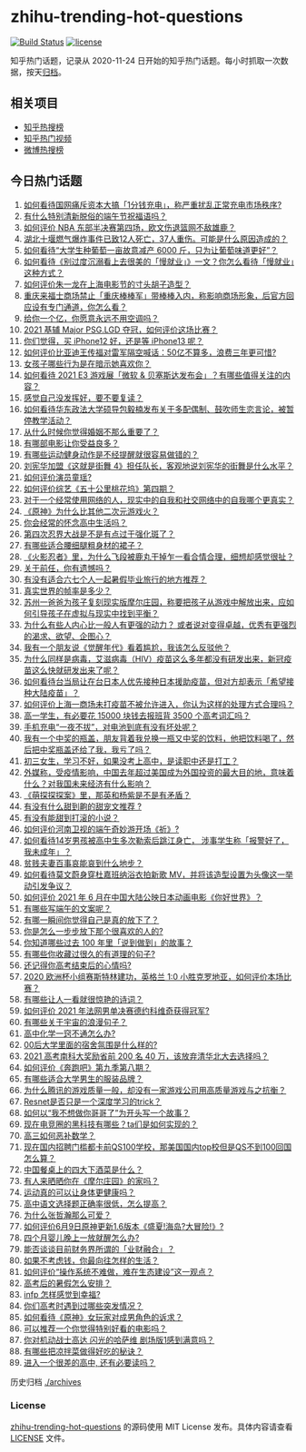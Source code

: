 # zhihu-trending-hot-questions

[![Build Status](https://github.com/justjavac/zhihu-trending-hot-questions/workflows/ci/badge.svg?branch=master)](https://github.com/justjavac/zhihu-trending-hot-questions/actions)
[![license](https://img.shields.io/github/license/justjavac/zhihu-trending-hot-questions)](https://github.com/justjavac/zhihu-trending-hot-questions/blob/master/LICENSE)

知乎热门话题，记录从 2020-11-24 日开始的知乎热门话题。每小时抓取一次数据，按天[归档](./archives)。

## 相关项目

- [知乎热搜榜](https://github.com/justjavac/zhihu-trending-top-search)
- [知乎热门视频](https://github.com/justjavac/zhihu-trending-hot-video)
- [微博热搜榜](https://github.com/justjavac/weibo-trending-hot-search)

## 今日热门话题

<!-- BEGIN -->
<!-- 最后更新时间 Mon Jun 14 2021 11:07:12 GMT+0800 (China Standard Time) -->

1. [如何看待国网痛斥资本大搞「1分钱充电」，称严重扰乱正常充电市场秩序?](https://www.zhihu.com/question/464766118)
2. [有什么特别清新脱俗的端午节祝福语吗？](https://www.zhihu.com/question/281359595)
3. [如何评价 NBA 东部半决赛第四场，欧文伤退篮网不敌雄鹿？](https://www.zhihu.com/question/464891369)
4. [湖北十堰燃气爆炸事件已致12人死亡，37人重伤。可能是什么原因造成的？](https://www.zhihu.com/question/464751425)
5. [如何看待“大学生种葡萄一亩故意减产 6000
   斤，只为让葡萄味道更好”？](https://www.zhihu.com/question/464455061)
6. [如何看待《别过度沉溺看上去很美的「慢就业」》一文？你怎么看待「慢就业」这种方式？](https://www.zhihu.com/question/464448399)
7. [如何评价朱一龙在上海电影节的寸头胡子造型？](https://www.zhihu.com/question/464613394)
8. [重庆来福士商场禁止「重庆棒棒军」带棒棒入内，称影响商场形象，后官方回应设有专门通道，你怎么看？](https://www.zhihu.com/question/464277644)
9. [给你一个亿，你愿意永远不用空调吗？](https://www.zhihu.com/question/461752259)
10. [2021 基辅 Major PSG.LGD
    夺冠，如何评价这场比赛？](https://www.zhihu.com/question/464892135)
11. [你们觉得，买 iPhone12 好，还是等 iPhone13
    呢？](https://www.zhihu.com/question/426253380)
12. [如何评价比亚迪王传福对雷军隔空喊话：50亿不算多，浪费三年更可惜?](https://www.zhihu.com/question/464298292)
13. [女孩子哪些行为是在暗示她喜欢你？](https://www.zhihu.com/question/457449556)
14. [如何看待 2021 E3 游戏展「微软 &
    贝塞斯达发布会」？有哪些值得关注的内容？](https://www.zhihu.com/question/464870968)
15. [感觉自己没发挥好，要不要复读？](https://www.zhihu.com/question/464121867)
16. [如何看待华东政法大学硕导包毅楠发布关于多配偶制、鼓吹师生恋言论，被暂停教学活动？](https://www.zhihu.com/question/463918672)
17. [从什么时候你觉得婚姻不那么重要了？](https://www.zhihu.com/question/454383382)
18. [有哪部电影让你受益良多？](https://www.zhihu.com/question/303835412)
19. [有哪些运动健身动作是不经提醒就很容易做错的？](https://www.zhihu.com/question/270921440)
20. [刘宪华加盟《这就是街舞
    4》担任队长，客观地说刘宪华的街舞是什么水平？](https://www.zhihu.com/question/464486529)
21. [如何评价演员童瑶?](https://www.zhihu.com/question/374564039)
22. [如何评价综艺《五十公里桃花坞》第四期？](https://www.zhihu.com/question/464676192)
23. [对于一个经常使用网络的人，现实中的自我和社交网络中的自我哪个更真实？](https://www.zhihu.com/question/22669483)
24. [《原神》为什么比其他二次元游戏火？](https://www.zhihu.com/question/463779591)
25. [你会经常的怀念高中生活吗？](https://www.zhihu.com/question/430748904)
26. [第四次忍界大战是不是有点过于强化斑了？](https://www.zhihu.com/question/463167494)
27. [有哪些适合腰细腿粗身材的裙子？](https://www.zhihu.com/question/451854465)
28. [《火影忍者》里，为什么飞段被鹿丸干掉乍一看合情合理，细想却感觉很扯？](https://www.zhihu.com/question/459621987)
29. [关于前任，你有遗憾吗？](https://www.zhihu.com/question/458229866)
30. [有没有适合六七个人一起暑假毕业旅行的地方推荐？](https://www.zhihu.com/question/460217937)
31. [真实世界的帧率是多少？](https://www.zhihu.com/question/463432278)
32. [苏州一爸爸为孩子复刻现实版摩尔庄园，称要把孩子从游戏中解放出来，应如何引导孩子在虚拟与现实中找到平衡？](https://www.zhihu.com/question/464491170)
33. [为什么有些人内心比一般人有更强的动力？
    或者说对变得卓越，优秀有更强烈的渴求、欲望、企图心？](https://www.zhihu.com/question/19670723)
34. [我有一个朋友说《觉醒年代》看着尴尬，我该怎么反驳他？](https://www.zhihu.com/question/451585351)
35. [为什么同样是病毒，艾滋病毒（HIV）疫苗这么多年都没有研发出来，新冠疫苗这么快就研发出来了呢？](https://www.zhihu.com/question/464293186)
36. [如何看待台当局让在台日本人优先接种日本援助疫苗，但对方却表示「希望接种大陆疫苗」？](https://www.zhihu.com/question/464492676)
37. [如何评价上海一商场未打疫苗不被允许进入，你认为这样的处理方式合理吗？](https://www.zhihu.com/question/463818396)
38. [高一学生，有必要花 15000 块钱去报班背 3500
    个高考词汇吗？](https://www.zhihu.com/question/460422473)
39. [手机充电“一夜不拔”，对电池到底有没有坏处呢？](https://www.zhihu.com/question/351666337)
40. [我有一个中奖的瓶盖，朋友背着我兑换一瓶又中奖的饮料，他把饮料喝了，然后把中奖瓶盖还给了我，我亏了吗？](https://www.zhihu.com/question/459981000)
41. [初三女生，学习不好，如果没考上高中，是读职中还是打工？](https://www.zhihu.com/question/458989163)
42. [外媒称，受疫情影响，中国去年超过美国成为外国投资的最大目的地，意味着什么？对我国未来经济有什么影响？](https://www.zhihu.com/question/457880259)
43. [《萌探探探案》里，那英和杨紫是不是有矛盾？](https://www.zhihu.com/question/464554526)
44. [有没有什么甜到齁的甜宠文推荐 ?](https://www.zhihu.com/question/362988648)
45. [有没有能甜到打滚的小说？](https://www.zhihu.com/question/440275476)
46. [如何评价河南卫视的端午奇妙游开场《祈》?](https://www.zhihu.com/question/464708590)
47. [如何看待14岁男孩被高中生多次勒索后跳江身亡，
    涉事学生称「报警好了，我未成年」？](https://www.zhihu.com/question/464277122)
48. [贫贱夫妻百事哀能哀到什么地步？](https://www.zhihu.com/question/363473759)
49. [如何看待莫文蔚身穿杜嘉班纳浴衣拍新歌
    MV，并将该造型设置为头像这一举动引发争议？](https://www.zhihu.com/question/464608586)
50. [如何评价 2021 年 6
    月在中国大陆公映日本动画电影《你好世界》？](https://www.zhihu.com/question/462217412)
51. [有哪些写端午的文案呢？](https://www.zhihu.com/question/464227774)
52. [有哪一瞬间你觉得自己是真的放下了？](https://www.zhihu.com/question/462689698)
53. [你是怎么一步步放下那个很喜欢的人的?](https://www.zhihu.com/question/462214825)
54. [你知道哪些过去 100 年里「说到做到」的故事？](https://www.zhihu.com/question/464242642)
55. [有哪些你收藏过很久的有道理的句子?](https://www.zhihu.com/question/458504321)
56. [还记得你高考结束后的心情吗?](https://www.zhihu.com/question/464556915)
57. [2020 欧洲杯小组赛斯特林建功，英格兰 1:0
    小胜克罗地亚，如何评价本场比赛？](https://www.zhihu.com/question/464785707)
58. [有哪些让人一看就很惊艳的诗词？](https://www.zhihu.com/question/458249179)
59. [如何评价 2021 年法网男单决赛德约科维奇获得冠军?](https://www.zhihu.com/question/464882084)
60. [有哪些关于宇宙的浪漫句子？](https://www.zhihu.com/question/441262929)
61. [高中化学一窍不通怎么办?](https://www.zhihu.com/question/352785195)
62. [00后大学里面的宿舍氛围是什么样的?](https://www.zhihu.com/question/464374285)
63. [2021 高考南科大奖励省前 200 名 40
    万，该放弃清华北大去选择吗？](https://www.zhihu.com/question/464200988)
64. [如何评价《奔跑吧》第九季第八期？](https://www.zhihu.com/question/464526784)
65. [有哪些适合大学男生的服装品牌？](https://www.zhihu.com/question/282681681)
66. [为什么腾讯的游戏质量一般，却没有一家游戏公司用高质量游戏与之抗衡？](https://www.zhihu.com/question/437231835)
67. [Resnet是否只是一个深度学习的trick？](https://www.zhihu.com/question/459892388)
68. [如何以“我不想做你哥哥了”为开头写一个故事？](https://www.zhihu.com/question/450075897)
69. [现在电竞圈的黑科技有哪些？ta们是如何实现的？](https://www.zhihu.com/question/464083941)
70. [高三如何恶补数学？](https://www.zhihu.com/question/27285776)
71. [现在国内招聘门槛都卡前QS100学校，那美国国内top校但是QS不到100回国怎么算？](https://www.zhihu.com/question/463057342)
72. [中国餐桌上的四大下酒菜是什么？](https://www.zhihu.com/question/462205949)
73. [有人来晒晒你在《摩尔庄园》的家吗？](https://www.zhihu.com/question/463512086)
74. [运动真的可以让身体更健康吗？](https://www.zhihu.com/question/453841541)
75. [高中语文选择题正确率很低，怎么提高？](https://www.zhihu.com/question/268757871)
76. [为什么张哲瀚那么可爱？](https://www.zhihu.com/question/457147181)
77. [如何评价6月9日原神更新1.6版本《盛夏!海岛?大冒险!》?](https://www.zhihu.com/question/464000878)
78. [四个月婴儿晚上一放就醒怎么办?](https://www.zhihu.com/question/434473712)
79. [能否谈谈目前财务界所谓的「业财融合」？](https://www.zhihu.com/question/276174221)
80. [如果不考虑钱，你最向往怎样的生活？](https://www.zhihu.com/question/463878603)
81. [如何评价“操作系统不难做，难在生态建设”这一观点？](https://www.zhihu.com/question/464418369)
82. [高考后的暑假怎么安排？](https://www.zhihu.com/question/398637488)
83. [infp 怎样感觉到幸福?](https://www.zhihu.com/question/462853839)
84. [你们高考时遇到过哪些突发情况？](https://www.zhihu.com/question/284637836)
85. [如何看待《原神》女玩家对成男角色的诉求？](https://www.zhihu.com/question/464253913)
86. [可以推荐一个你觉得特别好看的电影吗？](https://www.zhihu.com/question/460500917)
87. [你对机动战士高达 闪光的哈萨维 剧场版1感到满意吗？](https://www.zhihu.com/question/464485964)
88. [有哪些把凉拌菜做得好吃的秘诀？](https://www.zhihu.com/question/327948969)
89. [进入一个很差的高中, 还有必要读吗？](https://www.zhihu.com/question/463427251)

<!-- END -->

历史归档 [./archives](./archives)

### License

[zhihu-trending-hot-questions](https://github.com/justjavac/zhihu-trending-hot-questions)
的源码使用 MIT License 发布。具体内容请查看 [LICENSE](./LICENSE) 文件。
